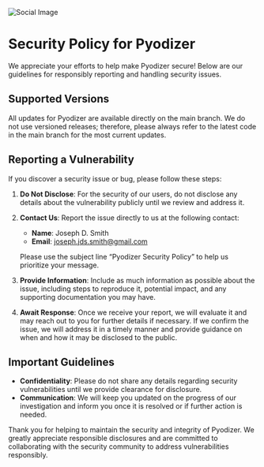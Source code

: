 ![Social Image](https://juliusthejules.github.io/pyodizer/social.png)

# Security Policy for Pyodizer

We appreciate your efforts to help make Pyodizer secure! Below are our guidelines for responsibly reporting and handling security issues.

## Supported Versions
All updates for Pyodizer are available directly on the main branch. We do not use versioned releases; therefore, please always refer to the latest code in the main branch for the most current updates.

## Reporting a Vulnerability
If you discover a security issue or bug, please follow these steps:

1. **Do Not Disclose**: For the security of our users, do not disclose any details about the vulnerability publicly until we review and address it.
2. **Contact Us**: Report the issue directly to us at the following contact:
    - **Name**: Joseph D. Smith
    - **Email**: [joseph.jds.smith@gmail.com](mailto:joseph.jds.smith@gmail.com?subject=Pyodizer%20Security%20Policy)

   Please use the subject line “Pyodizer Security Policy” to help us prioritize your message.

3. **Provide Information**: Include as much information as possible about the issue, including steps to reproduce it, potential impact, and any supporting documentation you may have.

4. **Await Response**: Once we receive your report, we will evaluate it and may reach out to you for further details if necessary. If we confirm the issue, we will address it in a timely manner and provide guidance on when and how it may be disclosed to the public.

## Important Guidelines
- **Confidentiality**: Please do not share any details regarding security vulnerabilities until we provide clearance for disclosure.
- **Communication**: We will keep you updated on the progress of our investigation and inform you once it is resolved or if further action is needed.

Thank you for helping to maintain the security and integrity of Pyodizer. We greatly appreciate responsible disclosures and are committed to collaborating with the security community to address vulnerabilities responsibly.
